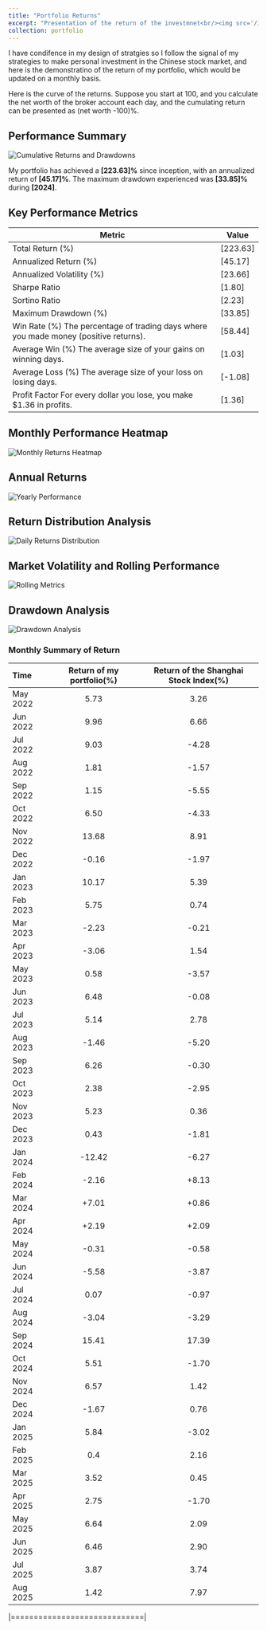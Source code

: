 ```yaml
---
title: "Portfolio Returns"
excerpt: "Presentation of the return of the investmnet<br/><img src='/images/cumulative_return_drawdown.png'>"
collection: portfolio
---
```


I have condifence in my design of stratgies so I follow the signal of my strategies to make personal investment in the Chinese stock market, and here is the demonstratino of the return of my portfolio, which would be updated on a monthly basis.

Here is the curve of the returns. Suppose you start at 100, and you calculate the net worth of the broker account each day, and the cumulating return can be presented as (net worth -100)%.



## Performance Summary

![Cumulative Returns and Drawdowns](/images/cumulative_return_drawdown.png)

My portfolio has achieved a **[223.63]%** since inception, with an annualized return of **[45.17]%**. The maximum drawdown experienced was **[33.85]%** during **[2024]**.

## Key Performance Metrics

| Metric | Value |
|--------|-------|
| Total Return (%) | [223.63] |
| Annualized Return (%) | [45.17] |
| Annualized Volatility (%) | [23.66] |
| Sharpe Ratio | [1.80] |
| Sortino Ratio | [2.23] |
| Maximum Drawdown (%) | [33.85] |
| Win Rate (%) The percentage of trading days where you made money (positive returns). | [58.44] |
| Average Win (%) The average size of your gains on winning days.| [1.03] |
| Average Loss (%) The average size of your loss on losing days. | [-1.08] |
| Profit Factor  For every dollar you lose, you make $1.36 in profits.| [1.36] |

## Monthly Performance Heatmap

![Monthly Returns Heatmap](/images/monthly_returns_heatmap.png)


## Annual Returns

![Yearly Performance](/images/yearly_performance.png)


## Return Distribution Analysis

![Daily Returns Distribution](/images/daily_returns_distribution.png)


## Market Volatility and Rolling Performance

![Rolling Metrics](/images/rolling_metrics.png)


## Drawdown Analysis

![Drawdown Analysis](/images/drawdown_analysis.png)



### Monthly Summary of Return

| Time | Return of my portfolio(%) | Return of the Shanghai Stock Index(%) |
|:--------|:-------:|:--------:|
| May 2022   | 5.73   | 3.26   |
| Jun 2022   | 9.96   | 6.66   |
| Jul 2022   | 9.03   | -4.28   |
| Aug 2022   | 1.81   | -1.57   |
| Sep 2022   | 1.15   | -5.55   |
| Oct 2022   | 6.50   | -4.33   |
| Nov 2022   | 13.68   | 8.91   |
| Dec 2022   | -0.16   | -1.97   |
| Jan 2023   | 10.17   | 5.39   |
| Feb 2023   | 5.75   | 0.74   |
| Mar 2023   | -2.23   | -0.21   |
| Apr 2023   | -3.06   | 1.54   |
| May 2023   | 0.58   | -3.57   |
| Jun 2023   | 6.48   | -0.08   |
| Jul 2023   | 5.14   | 2.78   |
| Aug 2023   | -1.46   | -5.20   |
| Sep 2023   | 6.26   | -0.30   |
| Oct 2023   | 2.38   | -2.95   |
| Nov 2023   | 5.23   | 0.36   |
| Dec 2023   | 0.43   | -1.81   |
| Jan 2024   | -12.42   | -6.27   |
| Feb 2024   | -2.16   | +8.13   |
| Mar 2024   | +7.01   | +0.86   |
| Apr 2024   | +2.19   | +2.09   |
| May 2024   | -0.31   | -0.58   |
| Jun 2024   | -5.58   | -3.87   |
| Jul 2024   | 0.07   | -0.97   |
| Aug 2024   | -3.04   | -3.29   |
| Sep 2024   | 15.41   | 17.39   |
| Oct 2024   | 5.51   | -1.70   |
| Nov 2024   | 6.57  | 1.42   |
| Dec 2024   | -1.67  | 0.76   |
| Jan 2025   | 5.84   | -3.02   |
| Feb 2025   | 0.4   | 2.16   |
| Mar 2025   | 3.52   | 0.45   |
| Apr 2025   | 2.75   | -1.70   |
| May 2025   | 6.64   | 2.09   |
| Jun 2025   | 6.46   | 2.90   |
| Jul 2025   | 3.87   | 3.74   |
| Aug 2025   | 1.42  | 7.97   |

|=============================|

